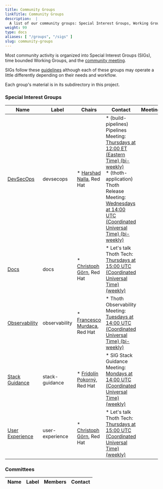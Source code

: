 ```yaml
---
title: Community Groups
linkTitle: Community Groups
description:  |
  A list of our community groups: Special Interest Groups, Working Groups, User Groups and Committees.
weight: 99
type: docs
aliases: [ "/groups", "/sigs" ]
slug: community-groups
---
```


<!---
This is an autogenerated file!

Please do not edit this file directly, but instead make changes to the
sigs.yaml file in the project root.

To understand how this file is generated, see https://git.k8s.io/community/generator/README.md

for Thoth we use `podman run --rm -e WHAT -e GO111MODULE=on -e GOPROXY -v $(pwd):/go/src/app:Z golang:1.12 make -C /go/src/app generate`

--->

Most community activity is organized into Special Interest Groups (SIGs),
time bounded Working Groups, and the [community meeting](communication/README.md#weekly-meeting).

SIGs follow these [guidelines](governance.md) although each of these groups may operate a little differently
depending on their needs and workflow.

Each group's material is in its subdirectory in this project.

### Special Interest Groups

| Name | Label | Chairs | Contact | Meetings |
|------|-------|--------|---------|----------|
|[DevSecOps](sig-devsecops/README.md)|devsecops|* [Harshad Nalla](https://github.com/harshad16), Red Hat<br>|* (build-pipelines) Pipelines Meeting: [Thursdays at 12:00 ET (Eastern Time) (bi-weekly)](https://meet.google.com/ozb-tbrp-agx)<br>* (thoth-application) Thoth Release Meeting: [Wednesdays at 14:00 UTC (Coordinated Universal Time) (bi-weekly)](https://meet.google.com/kro-zbcc-xpd)<br>
|[Docs](sig-docs/README.md)|docs|* [Christoph Görn](https://github.com/goern), Red Hat<br>|* Let's talk Thoth Tech: [Thursdays at 15:00 UTC (Coordinated Universal Time) (weekly)](https://meet.google.com/kxd-axiz-tym)<br>
|[Observability](sig-observability/README.md)|observability|* [Francesco Murdaca](https://github.com/pacospace), Red Hat<br>|* Thoth Observability Meeting: [Tuesdays at 14:00 UTC (Coordinated Universal Time) (bi-weekly)](meet.google.com/xaq-nhrm-gaq)<br>
|[Stack Guidance](sig-stack-guidance/README.md)|stack-guidance|* [Fridolín Pokorný](https://github.com/fridex), Red Hat<br>|* SIG Stack Guidance Meeting: [Mondays at 14:00 UTC (Coordinated Universal Time) (weekly)](meet.google.com/umj-bgfi-ouo)<br>
|[User Experience](sig-user-experience/README.md)|user-experience|* [Christoph Görn](https://github.com/goern), Red Hat<br>|* Let's talk Thoth Tech: [Thursdays at 15:00 UTC (Coordinated Universal Time) (weekly)](https://meet.google.com/kxd-axiz-tym)<br>

### Committees

| Name |  Label | Members | Contact |
|------|--------|---------|---------|
<!-- BEGIN CUSTOM CONTENT -->

<!-- END CUSTOM CONTENT -->
